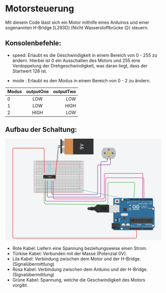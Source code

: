 # Motorsteuerung
Mit diesem Code lässt sich ein Motor mithilfe eines Arduinos und einer sogenannten H-Bridge [L293D] (Nicht Wasserstoffbrücke :wink:) steuern.

## Konsolenbefehle:
- speed: Erlaubt es die Geschwindigkeit in einem Bereich von 0 - 255 zu ändern.
         Hierbei ist 0 ein Ausschalten des Motors und 255 eine Verdoppelung der Drehgeschwindigkeit, was daran liegt, dass der        Startwert 128 ist.

- mode : Erlaubt es den Modus in einem Bereich von 0 - 2 zu ändern.

| Modus  | outputOne | outputTwo|
| ------ |:---------:| --------:|
| 0      | LOW       | LOW      |
| 1      | LOW       | HIGH     |
| 2      | HIGH      | LOW      |

## Aufbau der Schaltung:

![image](https://github.com/JackboyPlay/Motorsteuerung/blob/master/Schaltung.png)

- Rote Kabel: Liefern eine Spannung beziehungsweise einen Strom.
- Türkise Kabel: Verbunden mit der Masse (Potenzial 0V).
- Lila Kabel: Verbindung zwischen dem Motor und der H-Bridge. (Signalübermittlung)
- Rosa Kabel: Verbindung zwischen dem Arduino und der H-Bridge. (Signalübermittlung)
- Grüne Kabel: Spannung, welche die Geschwindigkeit des Motors vorgibt.
